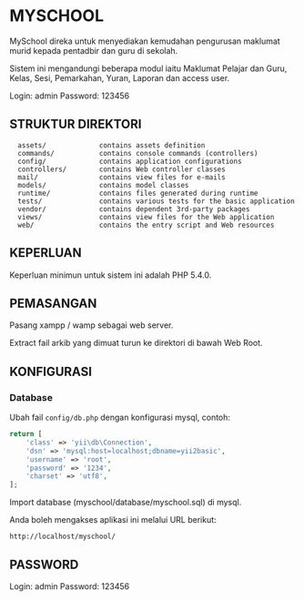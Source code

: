 MYSCHOOL
============================

MySchool direka untuk menyediakan kemudahan pengurusan maklumat murid kepada pentadbir dan guru di sekolah. 

Sistem ini mengandungi beberapa modul iaitu Maklumat Pelajar dan Guru, Kelas, Sesi, Pemarkahan, Yuran, Laporan dan access user.

Login: admin 
Password: 123456

STRUKTUR DIREKTORI
-------------------

      assets/             contains assets definition
      commands/           contains console commands (controllers)
      config/             contains application configurations
      controllers/        contains Web controller classes
      mail/               contains view files for e-mails
      models/             contains model classes
      runtime/            contains files generated during runtime
      tests/              contains various tests for the basic application
      vendor/             contains dependent 3rd-party packages
      views/              contains view files for the Web application
      web/                contains the entry script and Web resources



KEPERLUAN
------------

Keperluan minimun untuk sistem ini adalah PHP 5.4.0.


PEMASANGAN
------------
Pasang xampp / wamp sebagai web server.

Extract fail arkib yang dimuat turun ke direktori di bawah Web Root.


KONFIGURASI
-------------

### Database

Ubah fail `config/db.php` dengan konfigurasi mysql, contoh:

```php
return [
    'class' => 'yii\db\Connection',
    'dsn' => 'mysql:host=localhost;dbname=yii2basic',
    'username' => 'root',
    'password' => '1234',
    'charset' => 'utf8',
];
```

Import database (myschool/database/myschool.sql) di mysql.

Anda boleh mengakses aplikasi ini melalui URL berikut:
~~~
http://localhost/myschool/
~~~

PASSWORD
--------
Login: admin
Password: 123456
